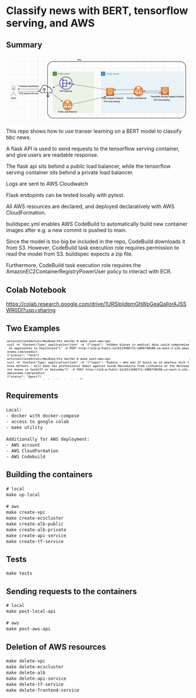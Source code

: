# Classify news with BERT, tensorflow serving, and AWS

## Summary

![plot](./bertbc.png)

This repo shows how to use transer learning on a BERT model to classify bbc news. 

A flask API is used to send requests to the tensorflow serving container, and give users are readable response.

The flask api sits behind a public load balancer, while the tensorflow serving container sits behind a private load balancer.

Logs are sent to AWS Cloudwatch

Flask endopints can be tested locally with pytest.

All AWS resources are declared, and deployed declaratively with AWS CloudFormation.

buildspec.yml enables AWS CodeBuild to automatically build new container images after e.g. a new commit is pushed to main.

Since the model is too big be included in the repo, CodeBuild downloads it from S3. However, CodeBuild task execution role requires permission to read the model from S3. buildspec expects a zip file.

Furthermore, CodeBuild task execution role requires the AmazonEC2ContainerRegistryPowerUser policy to interact with ECR.

## Colab Notebook
https://colab.research.google.com/drive/1URSlpijdpmGhWpGeaQallorAJSSWR0DI?usp=sharing

## Two Examples

![plot](./demo.png)

## Requirements

    Local:
    - docker with docker-compose
    - access to google colab
    - make utility

    Additionally for AWS deployment:
    - AWS account
    - AWS CloudFormation
    - AWS Codebuild

## Building the containers
```
# local
make up-local

# aws
make create-vpc
make create-ecscluster
make create-alb-public
make create-alb-private
make create-api-service
make create-tf-service
```

## Tests
```
make tests
```

## Sending requests to the containers
```
# local
make post-local-api

# aws
make post-aws-api
```

## Deletion of AWS resources
```
make delete-vpc
make delete-ecscluster
make delete-alb
make delete-api-service
make delete-tf-service
make delete-frontend-service
```
